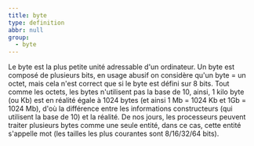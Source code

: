 ```yaml
---
title: byte
type: definition
abbr: null
group:
  - byte
---
```

Le byte est la plus petite unité adressable d'un ordinateur. Un byte est composé de plusieurs bits, en usage abusif on considère qu'un byte = un octet, mais cela n'est correct que si le byte est défini sur 8 bits. Tout comme les octets, les bytes n'utilisent pas la base de 10, ainsi, 1 kilo byte (ou Kb) est en réalité égale à 1024 bytes (et ainsi 1 Mb = 1024 Kb et 1Gb = 1024 Mb), d'où la différence entre les informations constructeurs (qui utilisent la base de 10) et la réalité. De nos jours, les processeurs peuvent traiter plusieurs bytes comme une seule entité, dans ce cas, cette entité s'appelle mot (les tailles les plus courantes sont 8/16/32/64 bits).

